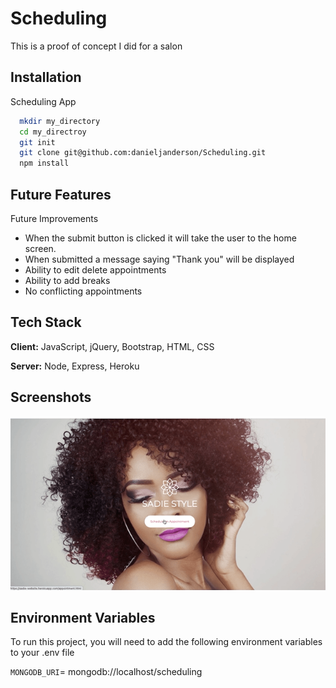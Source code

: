 
# Scheduling
This is a proof of concept I did for a salon

## Installation

Scheduling App

```bash
  mkdir my_directory
  cd my_directroy
  git init
  git clone git@github.com:danieljanderson/Scheduling.git
  npm install
```
    
## Future Features

Future Improvements
- When the submit button is clicked it will take the user to the home screen.
- When submitted a message saying "Thank you" will be displayed
- Ability to edit delete appointments
- Ability to add breaks
- No conflicting appointments
  
## Tech Stack

**Client:** JavaScript, jQuery, Bootstrap, HTML, CSS

**Server:** Node, Express, Heroku 

  
## Screenshots

![App Screenshot](https://github.com/danieljanderson/Scheduling/blob/master/sadieapp.gif)

  
## Environment Variables

To run this project, you will need to add the following environment variables to your .env file

`MONGODB_URI`= mongodb://localhost/scheduling


  